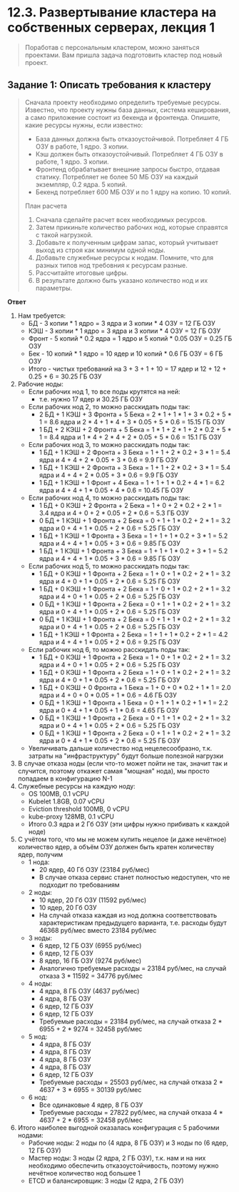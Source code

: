 # 12.3. Развертывание кластера на собственных серверах, лекция 1
> Поработав с персональным кластером, можно заняться проектами. Вам пришла задача подготовить кластер под новый проект.

## Задание 1: Описать требования к кластеру
>Сначала проекту необходимо определить требуемые ресурсы. Известно, что проекту нужны база данных, система кеширования, а само приложение состоит из бекенда и фронтенда. Опишите, какие ресурсы нужны, если известно:
>
>* База данных должна быть отказоустойчивой. Потребляет 4 ГБ ОЗУ в работе, 1 ядро. 3 копии.
>* Кэш должен быть отказоустойчивый. Потребляет 4 ГБ ОЗУ в работе, 1 ядро. 3 копии.
>* Фронтенд обрабатывает внешние запросы быстро, отдавая статику. Потребляет не более 50 МБ ОЗУ на каждый экземпляр, 0.2 ядра. 5 копий.
>* Бекенд потребляет 600 МБ ОЗУ и по 1 ядру на копию. 10 копий.
>
>План расчета
>1. Сначала сделайте расчет всех необходимых ресурсов.
>2. Затем прикиньте количество рабочих нод, которые справятся с такой нагрузкой.
>3. Добавьте к полученным цифрам запас, который учитывает выход из строя как минимум одной ноды.
>4. Добавьте служебные ресурсы к нодам. Помните, что для разных типов нод требовния к ресурсам разные.
>5. Рассчитайте итоговые цифры.
>6. В результате должно быть указано количество нод и их параметры.

**Ответ**

1. Нам требуется:
   * БД - 3 копии * 1 ядро = 3 ядра и 3 копии * 4 ОЗУ = 12 ГБ ОЗУ
   * КЭШ - 3 копии * 1 ядро = 3 ядра и 3 копии * 4 ОЗУ = 12 ГБ ОЗУ
   * Фронт - 5 копий * 0.2 ядра = 1 ядро и 5 копий * 0.05 ОЗУ = 0.25 ГБ ОЗУ
   * Бек - 10 копий * 1 ядро = 10 ядер и 10 копий * 0.6 ГБ ОЗУ = 6 ГБ ОЗУ 
   * Итого - чистых требований на 3 + 3 + 1 + 10 = 17 ядер и 12 + 12 + 0.25 + 6 = 30.25 ГБ ОЗУ
2. Рабочие ноды:
   * Если рабочих нод 1, то все поды крутятся на ней:
     - т.е. нужно 17 ядер и 30.25 ГБ ОЗУ
   * Если рабочих нод 2, то можно расскидать поды так:
     - 2 БД + 1 КЭШ + 3 Фронта + 5 Бека = 2 * 1 + 1 * 1 + 3 * 0.2 + 5 * 1 = 8.6 ядра и 2 * 4 + 1 * 4 + 3 * 0.05 + 5 * 0.6 = 15.15 ГБ ОЗУ
     - 1 БД + 2 КЭШ + 2 Фронта + 5 Бека = 1 * 1 + 2 * 1 + 2 * 0.2 + 5 * 1 = 8.4 ядра и 1 * 4 + 2 * 4 + 2 * 0.05 + 5 * 0.6 = 15.1 ГБ ОЗУ
   * Если рабочих нод 3, то можно расскидать поды так: 
     - 1 БД + 1 КЭШ + 2 Фронта + 3 Бека = 1 + 1 + 2 * 0.2 + 3 * 1 = 5.4 ядра и 4 + 4 + 2 * 0.05 + 3 * 0.6 = 9.9 ГБ ОЗУ
     - 1 БД + 1 КЭШ + 2 Фронта + 3 Бека = 1 + 1 + 2 * 0.2 + 3 * 1 = 5.4 ядра и 4 + 4 + 2 * 0.05 + 3 * 0.6 = 9.9 ГБ ОЗУ
     - 1 БД + 1 КЭШ + 1 Фронт + 4 Бека =  1 + 1 + 1 * 0.2 + 4 * 1 = 6.2 ядра и 4 + 4 + 1 * 0.05 + 4 * 0.6 = 10.45 ГБ ОЗУ
   * Если рабочих нод 4, то можно расскидать поды так:
     - 1 БД + 0 КЭШ + 2 Фронта + 2 Бека = 1 + 0 + 2 * 0.2 + 2 * 1 = 3.4 ядра и 4 + 0 + 2 * 0.05 + 2 * 0.6 = 5.3 ГБ ОЗУ
     - 0 БД + 1 КЭШ + 1 Фронта + 2 Бека = 0 + 1 + 1 * 0.2 + 2 * 1 = 3.2 ядра и 0 + 4 + 1 * 0.05 + 2 * 0.6 = 5.25 ГБ ОЗУ
     - 1 БД + 1 КЭШ + 1 Фронта + 3 Бека = 1 + 1 + 1 * 0.2 + 3 * 1 = 5.2 ядра и 4 + 4 + 1 * 0.05 + 3 * 0.6 = 9.85 ГБ ОЗУ
     - 1 БД + 1 КЭШ + 1 Фронта + 3 Бека = 1 + 1 + 1 * 0.2 + 3 * 1 = 5.2 ядра и 4 + 4 + 1 * 0.05 + 3 * 0.6 = 9.85 ГБ ОЗУ
   * Если рабочих нод 5, то можно расскидать поды так:
     - 1 БД + 0 КЭШ + 1 Фронта + 2 Бека = 1 + 0 + 1 * 0.2 + 2 * 1 = 3.2 ядра и 4 + 0 + 1 * 0.05 + 2 * 0.6 = 5.25 ГБ ОЗУ
     - 1 БД + 0 КЭШ + 1 Фронта + 2 Бека = 1 + 0 + 1 * 0.2 + 2 * 1 = 3.2 ядра и 4 + 0 + 1 * 0.05 + 2 * 0.6 = 5.25 ГБ ОЗУ
     - 0 БД + 1 КЭШ + 1 Фронта + 2 Бека = 0 + 1 + 1 * 0.2 + 2 * 1 = 3.2 ядра и 0 + 4 + 1 * 0.05 + 2 * 0.6 = 5.25 ГБ ОЗУ
     - 0 БД + 1 КЭШ + 1 Фронта + 2 Бека = 0 + 1 + 1 * 0.2 + 2 * 1 = 3.2 ядра и 0 + 4 + 1 * 0.05 + 2 * 0.6 = 5.25 ГБ ОЗУ
     - 1 БД + 1 КЭШ + 1 Фронта + 2 Бека = 1 + 1 + 1 * 0.2 + 2 * 1 = 4.2 ядра и 4 + 4 + 1 * 0.05 + 2 * 0.6 = 9.25 ГБ ОЗУ
   * Если рабочих нод 6, то можно расскидать поды так:
     - 1 БД + 0 КЭШ + 1 Фронта + 2 Бека = 1 + 0 + 1 * 0.2 + 2 * 1 = 3.2 ядра и 4 + 0 + 1 * 0.05 + 2 * 0.6 = 5.25 ГБ ОЗУ
     - 1 БД + 0 КЭШ + 1 Фронта + 2 Бека = 1 + 0 + 1 * 0.2 + 2 * 1 = 3.2 ядра и 4 + 0 + 1 * 0.05 + 2 * 0.6 = 5.25 ГБ ОЗУ
     - 1 БД + 0 КЭШ + 0 Фронта + 1 Бека = 1 + 0 + 0 * 0.2 + 1 * 1 = 2.0 ядра и 4 + 0 + 0 * 0.05 + 1 * 0.6 = 4.6 ГБ ОЗУ
     - 0 БД + 1 КЭШ + 1 Фронта + 1 Бека = 0 + 1 + 1 * 0.2 + 1 * 1 = 2.2 ядра и 0 + 4 + 1 * 0.05 + 1 * 0.6 = 4.65 ГБ ОЗУ
     - 0 БД + 1 КЭШ + 1 Фронта + 2 Бека = 0 + 1 + 1 * 0.2 + 2 * 1 = 3.2 ядра и 0 + 4 + 1 * 0.05 + 2 * 0.6 = 5.25 ГБ ОЗУ
     - 0 БД + 1 КЭШ + 1 Фронта + 2 Бека = 0 + 1 + 1 * 0.2 + 2 * 1 = 3.2 ядра и 0 + 4 + 1 * 0.05 + 2 * 0.6 = 5.25 ГБ ОЗУ
   * Увеличивать дальше количество нод нецелесообразно, т.к. затраты на "инфраструктуру" будут больше полезной нагрузки
3. В случае отказа ноды (если что-то может пойти не так, значит так и случится, поэтому откажет самая "мощная" нода), мы просто попадаем в конфигурацию N-1
4. Служебные ресурсы на каждую ноду:
   * OS 100MB, 0.1 vCPU
   * Kubelet 1.8GB, 0.07 vCPU
   * Eviction threshold  100MB, 0 vCPU
   * kube-proxy 128MB, 0.1 vCPU 
   * Итого 0.3 ядра и 2 Гб ОЗУ (эти цифры нужно прибивать к каждой ноде)
5. С учётом того, что мы не можем купить нецелое (и даже нечётное) количество ядер, а объём ОЗУ должен быть кратен количеству ядер, получим 
   * 1 нода: 
     - 20 ядер, 40 Гб ОЗУ (23184 руб/мес)
     - В случае отказа сервис станет полностью недоступен, что не подходит по требованиям
   * 2 ноды:
     - 10 ядер, 20 Гб ОЗУ (11592 руб/мес)
     - 10 ядер, 20 Гб ОЗУ
     - На случай отказа каждая из нод должна соответствовать характеристикам предыдущего варианта, т.е. расходы будут 46368 руб/мес вместо 23184 руб/мес 
   * 3 ноды:
     - 6 ядер, 12 ГБ ОЗУ (6955 руб/мес)
     - 6 ядер, 12 ГБ ОЗУ
     - 8 ядер, 16 ГБ ОЗУ (9274 руб/мес)
     - Аналогично требуемые расходы = 23184 руб/мес, на случай отказа 3 * 11592 = 34776 руб/мес
   * 4 ноды:
     - 4 ядра, 8 ГБ ОЗУ (4637 руб/мес)
     - 4 ядра, 8 ГБ ОЗУ
     - 6 ядер, 12 ГБ ОЗУ
     - 6 ядер, 12 ГБ ОЗУ
     - Требуемые расходы = 23184 руб/мес, на случай отказа 2 * 6955 + 2 * 9274 = 32458 руб/мес
   * 5 нод:
     - 4 ядра, 8 ГБ ОЗУ
     - 4 ядра, 8 ГБ ОЗУ
     - 4 ядра, 8 ГБ ОЗУ
     - 4 ядра, 8 ГБ ОЗУ
     - 6 ядер, 12 ГБ ОЗУ
     - Требуемые расходы = 25503 руб/мес, на случай отказа 2 * 4637 + 3 * 6955 = 30139 руб/мес
   * 6 нод:
     - Все одинаковые 4 ядер, 8 ГБ ОЗУ
     - Требуемые расходы = 27822 руб/мес, на случай отказа 4 * 4637 + 2 * 6955 = 32458 руб/мес
6. Итого наиболее выгодной оказалась конфигурация с 5 рабочими нодами: 
   * Рабочие ноды: 2 ноды по (4 ядра, 8 ГБ ОЗУ) и 3 ноды по (6 ядер, 12 ГБ ОЗУ)
   * Мастер ноды: 3 ноды (2 ядра, 2 ГБ ОЗУ), т.к. нам и на них необходимо обеспечить отказоустойчивость, поэтому нужно нечётное количество нод большее 1
   * ETCD и балансировщик: 3 ноды (2 ядра, 2 ГБ ОЗУ)
